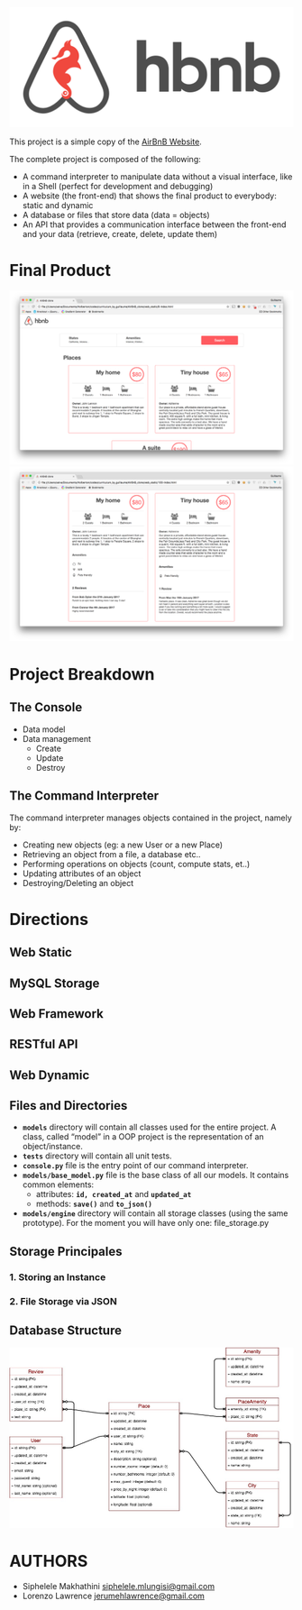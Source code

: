 ![](/assets/images/hbnb_logo.png)

This project is a simple copy of the [AirBnB Website](://intranet.alxswe.com/rltoken/m8g02HcD2ovrl_K-zulYBw).

The complete project is composed of the following:
* A command interpreter to manipulate data without a visual interface, like in a Shell (perfect for development and debugging)
*  A website (the front-end) that shows the final product to everybody: static and dynamic
*  A database or files that store data (data = objects)
*  An API that provides a communication interface between the front-end and your data (retrieve, create, delete, update them)

# Final Product
![](/assets/images/hbnb_final_product_1.png)
![](/assets/images/hbnb_final_product_2.png)

# Project Breakdown

## The Console
* Data model
* Data management
    * Create
    * Update
    * Destroy
## The Command Interpreter
The command interpreter manages objects contained in the project, namely by:
* Creating new objects (eg: a new User or a new Place)
* Retrieving an object from a file, a database etc..
* Performing operations on objects (count, compute stats, et..)
* Updating attributes of an object
* Destroying/Deleting an object

# Directions



## Web Static

## MySQL Storage

## Web Framework

## RESTful API

## Web Dynamic

## Files and Directories
 * **`models`** directory will contain all classes used for the entire project. A class, called “model” in a OOP project is the representation of an object/instance.
 * **`tests`** directory will contain all unit tests.
 * **`console.py`** file is the entry point of our command interpreter.
 * **`models/base_model.py`** file is the base class of all our models. It contains common elements:
     * attributes: **`id, created_at`** and **`updated_at`**
     * methods: **`save()`** and **`to_json()`**
 * **`models/engine`** directory will contain all storage classes (using the same prototype). For the moment you will have only one: file_storage.py

 ## Storage Principales

 ### 1. Storing an Instance

 ### 2. File Storage via JSON

 ## Database Structure
 ![](/assets/images/data_diagram.jpg)

 # AUTHORS
* Siphelele Makhathini <siphelele.mlungisi@gmail.com>
* Lorenzo Lawrence <jerumehlawrence@gmail.com>
